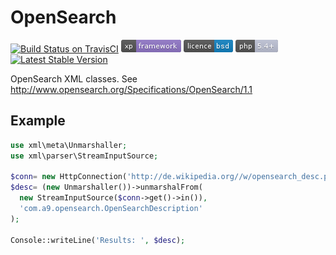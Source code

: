 OpenSearch
==========

[![Build Status on TravisCI](https://secure.travis-ci.org/xp-forge/opensearch.svg)](http://travis-ci.org/xp-forge/opensearch)
[![XP Framework Module](https://raw.githubusercontent.com/xp-framework/web/master/static/xp-framework-badge.png)](https://github.com/xp-framework/core)
[![BSD Licence](https://raw.githubusercontent.com/xp-framework/web/master/static/licence-bsd.png)](https://github.com/xp-framework/core/blob/master/LICENCE.md)
[![Required PHP 5.4+](https://raw.githubusercontent.com/xp-framework/web/master/static/php-5_4plus.png)](http://php.net/)
[![Latest Stable Version](https://poser.pugx.org/xp-forge/opensearch/version.png)](https://packagist.org/packages/xp-forge/opensearch)


OpenSearch XML classes. See http://www.opensearch.org/Specifications/OpenSearch/1.1

Example
-------

```php
use xml\meta\Unmarshaller;
use xml\parser\StreamInputSource;

$conn= new HttpConnection('http://de.wikipedia.org//w/opensearch_desc.php');
$desc= (new Unmarshaller())->unmarshalFrom(
  new StreamInputSource($conn->get()->in()),
  'com.a9.opensearch.OpenSearchDescription'
);

Console::writeLine('Results: ', $desc);
```
